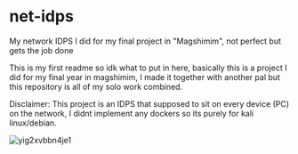 # net-idps
My network IDPS I did for my final project in "Magshimim", not perfect but gets the job done

This is my first readme so idk what to put in here, basically this is a project I did for my final year in magshimim,
I made it together with another pal but this repository is all of my solo work combined.

Disclaimer: This project is an IDPS that supposed to sit on every device (PC) on the network,
I didnt implement any dockers so its purely for kali linux/debian.

![yig2xvbbn4je1](https://github.com/user-attachments/assets/de600050-0161-4044-ac58-5c36d91eb478)
